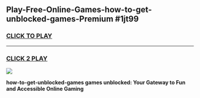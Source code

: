
## Play-Free-Online-Games-how-to-get-unblocked-games-Premium #1jt99
<h3>
<a href="https://premium.freeplayer.one?title=how-to-get-unblocked-games&ref=8M">CLICK TO PLAY</a></h3>
<hr>

<h3>
<a href="https://premium.freeplayer.one?title=how-to-get-unblocked-games&ref=8M">CLICK 2 PLAY</a>
  
</h3>

<a href="https://premium.freeplayer.one?title=how-to-get-unblocked-games&ref=8M"><img src="https://clearcache.store/games.png"></a>


**how-to-get-unblocked-games games unblocked: Your Gateway to Fun and Accessible Online Gaming**
